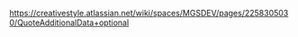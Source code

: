 https://creativestyle.atlassian.net/wiki/spaces/MGSDEV/pages/2258305030/QuoteAdditionalData+optional
